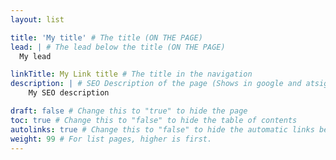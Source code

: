 ```yaml
---
layout: list

title: 'My title' # The title (ON THE PAGE)
lead: | # The lead below the title (ON THE PAGE)
  My lead

linkTitle: My Link title # The title in the navigation
description: | # SEO Description of the page (Shows in google and atsign.dev search)
    My SEO description

draft: false # Change this to "true" to hide the page
toc: true # Change this to "false" to hide the table of contents
autolinks: true # Change this to "false" to hide the automatic links below your content
weight: 99 # For list pages, higher is first.
---
```

